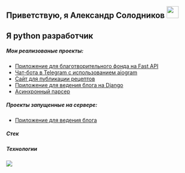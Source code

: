 
<h2> Приветствую, я Александр Солодников</a>
<img src="https://github.com/blackcater/blackcater/raw/main/images/Hi.gif" height="32"/></h2>
<h2> Я python разработчик </h2>

<h5> Мои реализованые проекты: </h5>

* [Приложение для благотворительного фонда на Fast API](https://github.com/Solodnikov/cat_charity_fund)
* [Чат-бота в Telegram с использованием aiogram](https://github.com/Studio-Yandex-Practicum/alumni_mng)
* [Cайт для публикации рецептов](https://github.com/Solodnikov/foodgram-project-react)
* [Приложение для ведения блога на Django](https://github.com/Solodnikov/hw05_gunicorn_postgres_nginx_docker)
* [Асинхронный парсер](https://github.com/Solodnikov/scrapy_parser_pep)


<h5> Проекты запущенные на сервере: </h5>

* [Приложение для ведения блога](http://45.90.218.173/)

<h5>  Стек </h5>
<h5>  Технологии </h5>


<img src="https://www.codewars.com/users/Solodnikov/badges/large"/>
